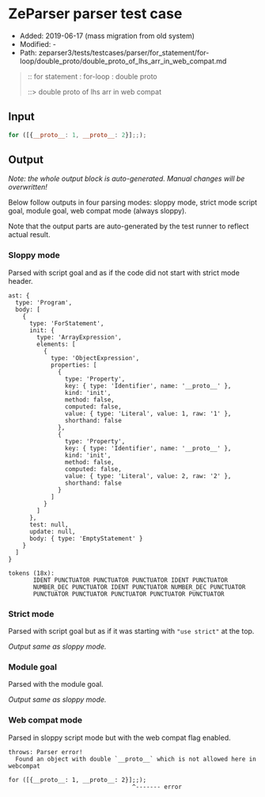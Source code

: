 # ZeParser parser test case

- Added: 2019-06-17 (mass migration from old system)
- Modified: -
- Path: zeparser3/tests/testcases/parser/for_statement/for-loop/double_proto/double_proto_of_lhs_arr_in_web_compat.md

> :: for statement : for-loop : double proto
>
> ::> double proto of lhs arr in web compat

## Input

`````js
for ([{__proto__: 1, __proto__: 2}];;);
`````

## Output

_Note: the whole output block is auto-generated. Manual changes will be overwritten!_

Below follow outputs in four parsing modes: sloppy mode, strict mode script goal, module goal, web compat mode (always sloppy).

Note that the output parts are auto-generated by the test runner to reflect actual result.

### Sloppy mode

Parsed with script goal and as if the code did not start with strict mode header.

`````
ast: {
  type: 'Program',
  body: [
    {
      type: 'ForStatement',
      init: {
        type: 'ArrayExpression',
        elements: [
          {
            type: 'ObjectExpression',
            properties: [
              {
                type: 'Property',
                key: { type: 'Identifier', name: '__proto__' },
                kind: 'init',
                method: false,
                computed: false,
                value: { type: 'Literal', value: 1, raw: '1' },
                shorthand: false
              },
              {
                type: 'Property',
                key: { type: 'Identifier', name: '__proto__' },
                kind: 'init',
                method: false,
                computed: false,
                value: { type: 'Literal', value: 2, raw: '2' },
                shorthand: false
              }
            ]
          }
        ]
      },
      test: null,
      update: null,
      body: { type: 'EmptyStatement' }
    }
  ]
}

tokens (18x):
       IDENT PUNCTUATOR PUNCTUATOR PUNCTUATOR IDENT PUNCTUATOR
       NUMBER_DEC PUNCTUATOR IDENT PUNCTUATOR NUMBER_DEC PUNCTUATOR
       PUNCTUATOR PUNCTUATOR PUNCTUATOR PUNCTUATOR PUNCTUATOR
`````

### Strict mode

Parsed with script goal but as if it was starting with `"use strict"` at the top.

_Output same as sloppy mode._

### Module goal

Parsed with the module goal.

_Output same as sloppy mode._

### Web compat mode

Parsed in sloppy script mode but with the web compat flag enabled.

`````
throws: Parser error!
  Found an object with double `__proto__` which is not allowed here in webcompat

for ([{__proto__: 1, __proto__: 2}];;);
                                   ^------- error
`````

